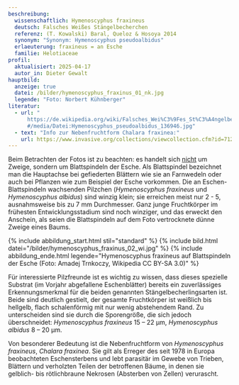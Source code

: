 ```yaml
---
beschreibung:
  wissenschaftlich: Hymenoscyphus fraxineus
  deutsch: Falsches Weißes Stängelbecherchen
  referenz: (T. Kowalski) Baral, Queloz & Hosoya 2014
  synonym: "Synonym: Hymenoscyphus pseudoalbidus"
  erlaeuterung: fraxineus = an Esche
  familie: Helotiaceae
profil:
  aktualisiert: 2025-04-17
  autor_in: Dieter Gewalt
hauptbild:
  anzeige: true
  datei: /bilder/hymenoscyphus_fraxinus_01_nk.jpg
  legende: "Foto: Norbert Kühnberger"
literatur:
  - url: "
      https://de.wikipedia.org/wiki/Falsches_Wei%C3%9Fes_St%C3%A4ngelbecherchen\
      #/media/Datei:Hymenoscyphus_pseudoalbidus_136946.jpg"
  - text: "Info zur Nebenfruchtform Chalara fraxinea:"
    url: https://www.invasive.org/collections/viewcollection.cfm?id=71239
---
```

Beim Betrachten der Fotos ist zu beachten: es handelt sich <ins>nicht</ins> um Zweige, sondern um Blattspindeln der Esche. Als Blattspindel bezeichnet man die Hauptachse bei gefiederten Blättern wie sie an Farnwedeln oder auch bei Pflanzen wie zum Beispiel der Esche vorkommen. Die an Eschen-Blattspindeln wachsenden Pilzchen (*Hymenoscyphus fraxineus* und *Hymenoscyphus albidus*) sind winzig klein; sie erreichen meist nur 2 - 5, ausnahmsweise bis zu 7 mm Durchmesser. Ganz junge Fruchtkörper im frühesten Entwicklungsstadium sind noch winziger, und das erweckt den Anschein, als seien die Blattspindeln auf dem Foto vertrocknete dünne Zweige eines Baums.

{% include abbildung_start.html stil="standard" %}
{% include bild.html datei="/bilder/hymenoscyphus_fraxinus_02_wi.jpg" %}
{% include abbildung_ende.html legende="Hymenoscyphus fraxineus auf Blattspindeln der Esche (Foto: Amadej Trnkoczy, Wikipedia CC BY-SA 3.0)" %}

Für interessierte Pilzfreunde ist es wichtig zu wissen, dass dieses spezielle Substrat (im Vorjahr abgefallene Eschenblätter) bereits ein zuverlässiges Erkennungsmerkmal für die beiden genannten Stängelbecherlingsarten ist. Beide sind deutlich gestielt, der gesamte Fruchtkörper ist weißlich bis hellgelb, flach schalenförmig mit nur wenig abstehendem Rand. Zu unterscheiden sind sie durch die Sporengröße, die sich jedoch überschneidet: *Hymenoscyphus fraxineus* 15 – 22 µm, *Hymenoscyphus albidus* 8 – 20 µm.

Von besonderer Bedeutung ist die Nebenfruchtform von *Hymenoscyphus fraxineus*, *Chalara fraxinea*. Sie gilt als Erreger des seit 1978 in Europa beobachteten Eschensterbens und lebt parasitär im Gewebe von Trieben, Blättern und verholzten Teilen der betroffenen Bäume, in denen sie gelblich- bis rötlichbraune Nekrosen (Absterben von Zellen) verurascht.